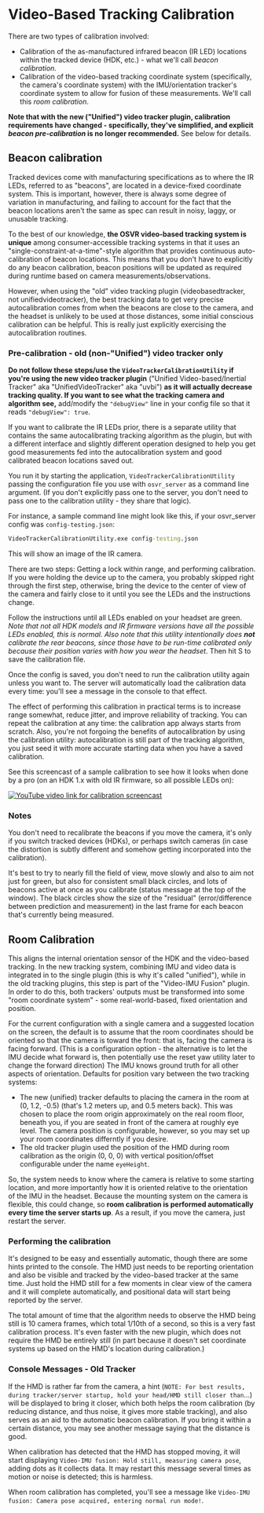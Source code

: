 # Video-Based Tracking Calibration

There are two types of calibration involved:

- Calibration of the as-manufactured infrared beacon (IR LED) locations within the tracked device (HDK, etc.) - what we'll call *beacon calibration*.
- Calibration of the video-based tracking coordinate system (specifically, the camera's coordinate system) with the IMU/orientation tracker's coordinate system to allow for fusion of these measurements. We'll call this *room calibration*.

**Note that with the new ("Unified") video tracker plugin, calibration requirements have changed - specifically, they've simplified, and explicit _beacon pre-calibration_ is no longer recommended.**  See below for details.

## Beacon calibration

Tracked devices come with manufacturing specifications as to where the IR LEDs, referred to as "beacons", are located in a device-fixed coordinate system. This is important, however, there is always some degree of variation in manufacturing, and failing to account for the fact that the beacon locations aren't the same as spec can result in noisy, laggy, or unusable tracking.

To the best of our knowledge, **the OSVR video-based tracking system is unique** among consumer-accessible tracking systems in that it uses an "single-constraint-at-a-time"-style algorithm that provides continuous auto-calibration of beacon locations. This means that you don't have to explicitly do any beacon calibration, beacon positions will be updated as required during runtime based on camera measurements/observations.

However, when using the "old" video tracking plugin (videobasedtracker, not unifiedvideotracker), the best tracking data to get very precise autocalibration comes from when the beacons are close to the camera, and the headset is unlikely to be used at those distances, some initial conscious calibration can be helpful. This is really just explicitly exercising the autocalibration routines.

### Pre-calibration - old (non-"Unified") video tracker only

**Do not follow these steps/use the `VideoTrackerCalibrationUtility` if you're using the new video tracker plugin** ("Unified Video-based/Inertial Tracker" aka "UnifiedVideoTracker" aka "uvbi") **as it will actually decrease tracking quality. If you want to see what the tracking camera and algorithm see,** add/modify the `"debugView"` line in your config file so that it reads `"debugView": true`.

If you want to calibrate the IR LEDs prior, there is a separate utility that contains the same autocalibrating tracking algorithm as the plugin, but with a different interface and slightly different operation designed to help you get good measurements fed into the autocalibration system and good calibrated beacon locations saved out.

You run it by starting the application, `VideoTrackerCalibrationUtility` passing the configuration file you use with `osvr_server` as a command line argument. (If you don't explicitly pass one to the server, you don't need to pass one to the calibration utility - they share that logic).

For instance, a sample command line might look like this, if your osvr_server config was `config-testing.json`:

```cmd
VideoTrackerCalibrationUtility.exe config-testing.json
```

This will show an image of the IR camera.

There are two steps: Getting a lock within range, and performing calibration. If you were holding the device up to the camera, you probably skipped right through the first step, otherwise, bring the device to the center of view of the camera and fairly close to it until you see the LEDs and the instructions change.

Follow the instructions until all LEDs enabled on your headset are green. *Note that not all HDK models and IR firmware versions have all the possible LEDs enabled, this is normal. Also note that this utility intentionally does **not** calibrate the rear beacons, since those have to be run-time calibrated only because their position varies with how you wear the headset.* Then hit S to save the calibration file.

Once the config is saved, you don't need to run the calibration utility again unless you want to. The server will automatically load the calibration data every time: you'll see a message in the console to that effect.

The effect of performing this calibration in practical terms is to increase range somewhat, reduce jitter, and improve reliability of tracking.  You can repeat the calibration at any time: the calibration app always starts from scratch. Also, you're not forgoing the benefits of autocalibration by using the calibration utility: autocalibration is still part of the tracking algorithm, you just seed it with more accurate starting data when you have a saved calibration.

See this screencast of a sample calibration to see how it looks when done by a pro (on an HDK 1.x with old IR firmware, so all possible LEDs on):

[![YouTube video link for calibration screencast](https://img.youtube.com/vi/MObPn_U4IYg/0.jpg)](http://www.youtube.com/watch?v=MObPn_U4IYg)

### Notes
You don't need to recalibrate the beacons if you move the camera, it's only if you switch tracked devices (HDKs), or perhaps switch cameras (in case the distortion is subtly different and somehow getting incorporated into the calibration).

It's best to try to nearly fill the field of view, move slowly and also to aim not just for green, but also for consistent small black circles, and lots of beacons active at once as you calibrate (status message at the top of the window). The black circles show the size of the "residual" (error/difference between prediction and measurement) in the last frame for each beacon that's currently being measured.

## Room Calibration

This aligns the internal orientation sensor of the HDK and the video-based tracking. In the new tracking system, combining IMU and video data is integrated in to the single plugin (this is why it's called "unified"), while in the old tracking plugins, this step is part of the "Video-IMU Fusion" plugin. In order to do this, both trackers' outputs must be transformed into some "room coordinate system" - some real-world-based, fixed orientation and position.

For the current configuration with a single camera and a suggested location on the screen, the default is to assume that the room coordinates should be oriented so that the camera is toward the front: that is, facing the camera is facing forward. (This is a configuration option - the alternative is to let the IMU decide what forward is, then potentially use the reset yaw utility later to change the forward direction)  The IMU knows ground truth for all other aspects of orientation. Defaults for position vary between the two tracking systems:

- The new (unified) tracker defaults to placing the camera in the room at (0, 1.2, -0.5) (that's 1.2 meters up, and 0.5 meters back). This was chosen to place the room origin approximately on the real room floor, beneath you, if you are seated in front of the camera at roughly eye level. The camera position is configurable, however, so you may set up your room coordinates differntly if you desire.
- The old tracker plugin used the position of the HMD during room calibration as the origin (0, 0, 0) with vertical position/offset configurable under the name `eyeHeight`.

So, the system needs to know where the camera is relative to some starting location, and more importantly how it is oriented relative to the orientation of the IMU in the headset. Because the mounting system on the camera is flexible, this could change, so **room calibration is performed automatically every time the server starts up**. As a result, if you move the camera, just restart the server.

### Performing the calibration

It's designed to be easy and essentially automatic, though there are some hints printed to the console. The HMD just needs to be reporting orientation and also be visible and tracked by the video-based tracker at the same time. Just hold the HMD still for a few moments in clear view of the camera and it will complete automatically, and positional data will start being reported by the server.

The total amount of time that the algorithm needs to observe the HMD being still is 10 camera frames, which total 1/10th of a second, so this is a very fast calibration process. It's even faster with the new plugin, which does not require the HMD be entirely still (in part because it doesn't set coordinate systems up based on the HMD's location during calibration.)

### Console Messages - Old Tracker
If the HMD is rather far from the camera, a hint (`NOTE: For best results, during tracker/server startup, hold your head/HMD still closer than`...) will be displayed to bring it closer, which both helps the room calibration (by reducing distance, and thus noise, it gives more stable tracking), and also serves as an aid to the automatic beacon calibration. If you bring it within a certain distance, you may see another message saying that the distance is good.

When calibration has detected that the HMD has stopped moving, it will start displaying `Video-IMU fusion: Hold still, measuring camera pose`, adding dots as it collects data. It may restart this message several times as motion or noise is detected; this is harmless.

When room calibration has completed, you'll see a message like `Video-IMU fusion: Camera pose acquired, entering normal run mode!`.
